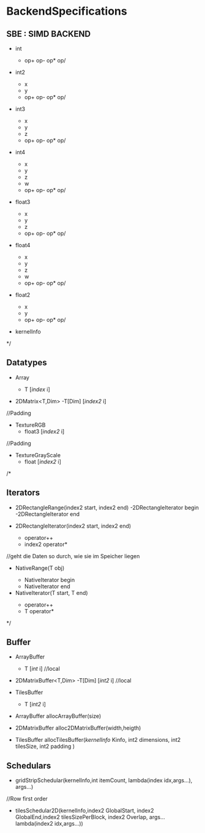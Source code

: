 # BackendSpecifications

## SBE : SIMD BACKEND
- int
    - op+ op- op* op/

- int2
	- x
	- y
    - op+ op- op* op/

- int3
	- x
	- y
	- z
    - op+ op- op* op/

- int4
	- x
	- y
	- z
	- w
    - op+ op- op* op/
	
- float3
	- x
	- y
	- z
    - op+ op- op* op/
	
- float4
	- x
	- y
	- z
	- w
    - op+ op- op* op/
	
- float2
	- x
	- y
    - op+ op- op* op/

- kernelInfo

*/

## Datatypes


- Array<T>
    - T [*index* i]  



- 2DMatrix<T,Dim>
    -T[Dim] [*index2* i]  

//Padding
- TextureRGB
    - float3 [*index2* i]

//Padding
- TextureGrayScale
    - float [*index2* i]


/*
## Iterators

- 2DRectangleRange(index2 start, index2 end)
    -2DRectangleIterator begin
    -2DRectangleIterator end

- 2DRectangleIterator(index2 start, index2 end)
    - operator++
    - index2 operator*

//geht die Daten so durch, wie sie im Speicher liegen
- NativeRange<T>(T obj)
    -  NativeIterator<T> begin
    -  NativeIterator<T> end
- NativeIterator<T>(T start, T end)
    - operator++
    - T operator*

*/
	
## Buffer


- ArrayBuffer<T>
    - T [*int* i] //local

- 2DMatrixBuffer<T,Dim>
    -T[Dim] [*int2* i]  //local
	
- TilesBuffer<T> 
    - T [*int2* i]

- ArrayBuffer<T> allocArrayBuffer(size)

- 2DMatrixBuffer<T> alloc2DMatrixBuffer(width,heigth)
	
- TilesBuffer<T> allocTilesBuffer(*kernelInfo* Kinfo, int2 dimensions, int2 tilesSize, int2 padding )

## Schedulars

- gridStripSchedular(kernelInfo,int itemCount,
 lambda(index idx,args...), args...)

//Row first order
- tilesSchedular2D(kernelInfo,index2 GlobalStart, index2 GlobalEnd,index2 tilesSizePerBlock, index2 Overlap, args...
 lambda(index2 idx,args...))


